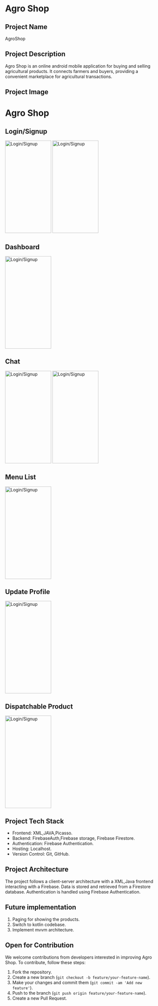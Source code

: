 # Agro Shop

## Project Name
AgroShop

## Project Description
Agro Shop is an online android mobile application for buying and selling agricultural products. It connects farmers and buyers, providing a convenient marketplace for agricultural transactions.

## Project Image
# Agro Shop

## Login/Signup
<img src="https://github.com/ritanath2k03/AgroShop/assets/102875024/6e291ef0-e196-4ecf-8306-135ff2ca8ead" alt="Login/Signup" width="150" height="300">
<img src="https://github.com/ritanath2k03/AgroShop/assets/102875024/d63658be-ba3f-45d3-a16b-ee7b40fde92c" alt="Login/Signup" width="150" height="300">

## Dashboard

<img src="https://github.com/ritanath2k03/AgroShop/assets/102875024/5f3ee31b-af1a-49e6-a854-88c861ef32b6" alt="Login/Signup" width="150" height="300">

## Chat
<img src="https://github.com/ritanath2k03/AgroShop/assets/102875024/4070fb6e-f574-4b1f-b22d-55e3e03c120a" alt="Login/Signup" width="150" height="300">
<img src="https://github.com/ritanath2k03/AgroShop/assets/102875024/14ae58c6-8a91-4f89-97d4-4e1e8ac992d0" alt="Login/Signup" width="150" height="300">


## Menu List
<img src="https://github.com/ritanath2k03/AgroShop/assets/102875024/24905531-6477-4bbd-b075-c50428e154e9" alt="Login/Signup" width="150" height="300">


## Update Profile
<img src="https://github.com/ritanath2k03/AgroShop/assets/102875024/1c94d8df-bf50-4d75-9e79-c71bf283ffc0" alt="Login/Signup" width="150" height="300">

## Dispatchable Product
<img src="https://github.com/ritanath2k03/AgroShop/assets/102875024/0cba78f3-78aa-4f63-bab7-a2780c5fb079" alt="Login/Signup" width="150" height="300">



## Project Tech Stack
- Frontend: XML,JAVA,Picasso.
- Backend: FirebaseAuth,Firebase storage, Firebase Firestore.
- Authentication: Firebase Authentication.
- Hosting: Localhost.
- Version Control: Git, GitHub.

## Project Architecture
The project follows a client-server architecture with a XML,Java frontend interacting with a Firebase. Data is stored and retrieved from a Firestore database. Authentication is handled using Firebase Authentication.
## Future implementation 
1. Paging for showing the products.
2. Switch to kotlin codebase.
3. Implement mvvm architecture.
   
## Open for Contribution
We welcome contributions from developers interested in improving Agro Shop. To contribute, follow these steps:
1. Fork the repository.
2. Create a new branch (`git checkout -b feature/your-feature-name`).
3. Make your changes and commit them (`git commit -am 'Add new feature'`).
4. Push to the branch (`git push origin feature/your-feature-name`).
5. Create a new Pull Request.
